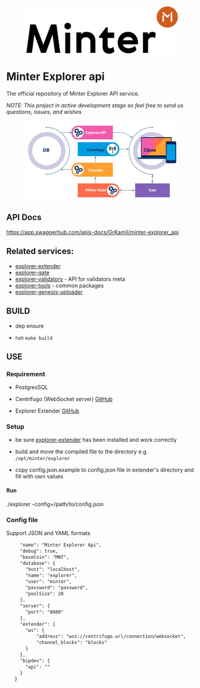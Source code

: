 <p align="center" background="black"><img src="minter-logo.svg" width="400"></p>


# Minter Explorer api

The official repository of Minter Explorer API service.

_NOTE: This project in active development stage so feel free to send us questions, issues, and wishes_

<p align="center" background="black"><img src="minter-explorer.jpeg" width="400"></p>

## API Docs
https://app.swaggerhub.com/apis-docs/GrKamil/minter-explorer_api

## Related services:
- [explorer-extender](https://github.com/MinterTeam/minter-explorer-extender)
- [explorer-gate](https://github.com/MinterTeam/explorer-gate)
- [explorer-validators](https://github.com/MinterTeam/minter-explorer-validators) - API for validators meta
- [explorer-tools](https://github.com/MinterTeam/minter-explorer-tools) - common packages
- [explorer-genesis-uploader](https://github.com/MinterTeam/explorer-genesis-uploader)

## BUILD

- dep ensure

- run `make build`

## USE

### Requirement

- PostgresSQL

- Centrifugo (WebSocket server) [GitHub](https://github.com/centrifugal/centrifugo)

- Explorer Extender [GitHub](https://github.com/MinterTeam/minter-explorer-extender)

### Setup

- be sure [explorer-extender](https://github.com/MinterTeam/minter-explorer-extender) has been installed and work correctly

- build and move the compiled file to the directory e.g. `/opt/minter/explorer`

- copy config.json.example to config.json file in extender's directory and fill with own values

#### Run

./explorer -config=/path/to/config.json

### Config file

Support JSON and YAML formats 

```{
     "name": "Minter Explorer Api",
     "debug": true,
     "baseCoin": "MNT",
     "database": {
       "host": "localhost",
       "name": "explorer",
       "user": "minter",
       "password": "password",
       "poolSize": 20
     },
     "server": {
       "port": "8080"
     },
     "extender": {
       "ws": {
           "address": "wss://centrifugo.url/connection/websocket",
           "channel_blocks": "blocks"
       }
     },
     "bipdev": {
       "api": ""
     }
   }
```